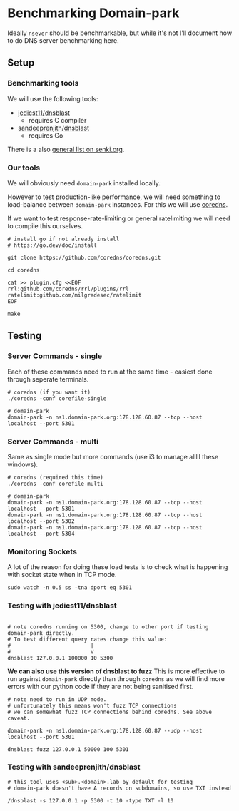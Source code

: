 # Benchmarking Domain-park

Ideally `nsever` should be benchmarkable, but while it's not I'll document how to do DNS server benchmarking here.

## Setup

### Benchmarking tools

We will use the following tools:

- [jedicst11/dnsblast](https://github.com/jedisct1/dnsblast)
    - requires C compiler
- [sandeeprenjith/dnsblast](https://github.com/sandeeprenjith/dnsblast)
    - requires Go


There is a also [general list on senki.org](https://www.senki.org/network-operations-scaling/dns-latency-and-performance-test-tools/).

### Our tools

We will obviously need `domain-park` installed locally.

However to test production-like performance, we will need something to load-balance between `domain-park` instances. For this we will use [coredns](https://coredns.io/).

If we want to test response-rate-limiting or general ratelimiting we will need to compile this ourselves.

```shell
# install go if not already install
# https://go.dev/doc/install

git clone https://github.com/coredns/coredns.git

cd coredns

cat >> plugin.cfg <<EOF
rrl:github.com/coredns/rrl/plugins/rrl
ratelimit:github.com/milgradesec/ratelimit
EOF

make
```


## Testing

### Server Commands - single

Each of these commands need to run at the same time - easiest done through seperate terminals.

```shell
# coredns (if you want it)
./coredns -conf corefile-single

# domain-park
domain-park -n ns1.domain-park.org:178.128.60.87 --tcp --host localhost --port 5301
```

### Server Commands - multi

Same as single mode but more commands (use i3 to manage alllll these windows).

```shell
# coredns (required this time)
./coredns -conf corefile-multi

# domain-park
domain-park -n ns1.domain-park.org:178.128.60.87 --tcp --host localhost --port 5301
domain-park -n ns1.domain-park.org:178.128.60.87 --tcp --host localhost --port 5302
domain-park -n ns1.domain-park.org:178.128.60.87 --tcp --host localhost --port 5304
```

### Monitoring Sockets

A lot of the reason for doing these load tests is to check what is happening with socket state when in TCP mode.

```shell
sudo watch -n 0.5 ss -tna dport eq 5301
```

### Testing with jedicst11/dnsblast

```shell

# note coredns running on 5300, change to other port if testing domain-park directly.
# To test different query rates change this value:
#                         |
#                         V
dnsblast 127.0.0.1 100000 10 5300
```

**We can also use this version of dnsblast to fuzz**
This is more effective to run against `domain-park` directly than through `coredns` as we will find more errors with our python code if they are not being sanitised first.

```shell
# note need to run in UDP mode.
# unfortunately this means won't fuzz TCP connections
# we can somewhat fuzz TCP connections behind coredns. See above caveat.

domain-park -n ns1.domain-park.org:178.128.60.87 --udp --host localhost --port 5301

dnsblast fuzz 127.0.0.1 50000 100 5301
```

### Testing with sandeeprenjith/dnsblast

```shell
# this tool uses <sub>.<domain>.lab by default for testing
# domain-park doesn't have A records on subdomains, so use TXT instead

/dnsblast -s 127.0.0.1 -p 5300 -t 10 -type TXT -l 10
```
